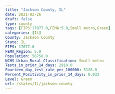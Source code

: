 ```yaml
---
title: "Jackson County, IL"
date: 2021-02-26
draft: false
type: county
tags: [FIPS:17077.0,FEMA:5.0,Small metro,Green]
categories: [IL]
County: Jackson County
State: IL
FIPS: 17077.0
FEMA_Region: 5.0
Population: 56750.0
NCHS_Urban_Rural_Classification: Small metro
Tests_in_prior_14_days: 2910.0
Fourteen_day_test_rate_per_100000: 5128.0
Percent_Positivity_in_prior_14_days: 0.033
Level: Green
url: /states/IL/jackson-county
---
```



